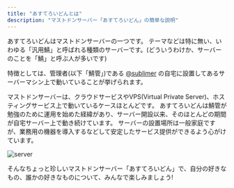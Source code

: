 ```yaml
---
title: "あすてろいどんとは"
description: "マストドンサーバー「あすてろいどん」の簡単な説明"
---
```


あすてろいどんはマストドンサーバーの一つです。
テーマなどは特に無い、いわゆる「汎用鯖」と呼ばれる種類のサーバーです。(どういうわけか、サーバーのことを「鯖」と呼ぶ人が多いです)

特徴としては、管理者(以下「鯖管」)である [@sublimer](https://mstdn.sublimer.me/@sublimer) の自宅に設置してあるサーバーマシン上で動いていることが挙げられます。

マストドンサーバーは、クラウドサービスやVPS(Virtual Private Server)、ホスティングサービス上で動いているケースほとんどです。
あすてろいどんは鯖管が勉強のために運用を始めた経緯があり、サーバー開設以来、そのほとんどの期間が自宅サーバー上で動き続けています。
サーバーの設置場所は一般家庭ですが、業務用の機器を導入するなどして安定したサービス提供ができるよう心がけています。

![server](/server.jpg)

そんなちょっと珍しいマストドンサーバー「あすてろいどん」で、自分の好きなもの、誰かの好きなものについて、みんなで楽しみましょう!